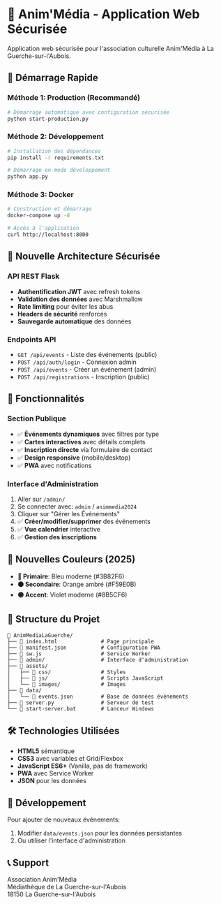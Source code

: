 # 🎨 Anim'Média - Application Web Sécurisée

Application web sécurisée pour l'association culturelle Anim'Média à La Guerche-sur-l'Aubois.

## 🚀 Démarrage Rapide

### Méthode 1: Production (Recommandé)
```bash
# Démarrage automatique avec configuration sécurisée
python start-production.py
```

### Méthode 2: Développement
```bash
# Installation des dépendances
pip install -r requirements.txt

# Démarrage en mode développement
python app.py
```

### Méthode 3: Docker
```bash
# Construction et démarrage
docker-compose up -d

# Accès à l'application
curl http://localhost:8000
```

## 🔐 Nouvelle Architecture Sécurisée

### API REST Flask
- **Authentification JWT** avec refresh tokens
- **Validation des données** avec Marshmallow  
- **Rate limiting** pour éviter les abus
- **Headers de sécurité** renforcés
- **Sauvegarde automatique** des données

### Endpoints API
- `GET /api/events` - Liste des événements (public)
- `POST /api/auth/login` - Connexion admin
- `POST /api/events` - Créer un événement (admin)
- `POST /api/registrations` - Inscription (public)

## 📱 Fonctionnalités

### Section Publique
- ✅ **Événements dynamiques** avec filtres par type
- ✅ **Cartes interactives** avec détails complets
- ✅ **Inscription directe** via formulaire de contact
- ✅ **Design responsive** (mobile/desktop)
- ✅ **PWA** avec notifications

### Interface d'Administration
1. Aller sur `/admin/`
2. Se connecter avec: `admin` / `animmedia2024`
3. Cliquer sur "Gérer les Événements"
4. ✅ **Créer/modifier/supprimer** des événements
5. ✅ **Vue calendrier** interactive
6. ✅ **Gestion des inscriptions**

## 🎨 Nouvelles Couleurs (2025)

- **🔵 Primaire**: Bleu moderne (#3B82F6)
- **🟠 Secondaire**: Orange ambré (#F59E0B)
- **🟣 Accent**: Violet moderne (#8B5CF6)

## 📂 Structure du Projet

```
📁 AnimMediaLaGuerche/
├── 📄 index.html              # Page principale
├── 📄 manifest.json           # Configuration PWA
├── 📄 sw.js                   # Service Worker
├── 📁 admin/                  # Interface d'administration
├── 📁 assets/
│   ├── 📁 css/                # Styles
│   ├── 📁 js/                 # Scripts JavaScript
│   └── 📁 images/             # Images
├── 📁 data/
│   └── 📄 events.json         # Base de données événements
├── 📄 server.py               # Serveur de test
└── 📄 start-server.bat        # Lanceur Windows
```

## 🛠️ Technologies Utilisées

- **HTML5** sémantique
- **CSS3** avec variables et Grid/Flexbox
- **JavaScript ES6+** (Vanilla, pas de framework)
- **PWA** avec Service Worker
- **JSON** pour les données

## 🔧 Développement

Pour ajouter de nouveaux événements:
1. Modifier `data/events.json` pour les données persistantes
2. Ou utiliser l'interface d'administration

## 📞 Support

Association Anim'Média  
Médiathèque de La Guerche-sur-l'Aubois  
18150 La Guerche-sur-l'Aubois